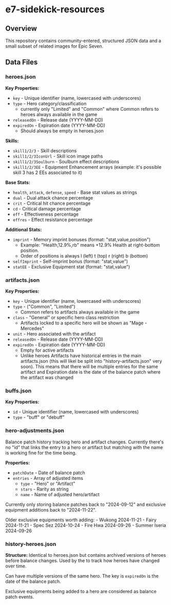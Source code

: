 # e7-sidekick-resources

## Overview

This repository contains community-entered, structured JSON data and a small subset of related images for Epic Seven.

## Data Files

### heroes.json

**Key Properties:**
- `key` - Unique identifier (name, lowercased with underscores)
- `type` - Hero category/classification
  - currently only "Limited" and "Common" where Common refers to heroes always available in the game
- `releasedOn` - Release date (YYYY-MM-DD)
- `expiredOn` - Expiration date (YYYY-MM-DD)
  - Should always be empty in heroes.json

**Skills:**
- `skill1/2/3` - Skill descriptions
- `skill1/2/3IconUrl` - Skill icon image paths
- `skill1/2/3Soulburn` - Soulburn effect descriptions
- `skill1/2/3EE` - Equipment Enhancement arrays (example: it's possible skill 3 has 2 EEs associated to it)

**Base Stats:**
- `health`, `attack`, `defense`, `speed` - Base stat values as strings
- `dual` - Dual attack chance percentage
- `crit` - Critical hit chance percentage
- `cd` - Critical damage percentage
- `eff` - Effectiveness percentage
- `effres` - Effect resistance percentage

**Additional Stats:**
- `imprint` - Memory imprint bonuses (format: "stat,value,position")
  - Example: "Health,12.9%,rb" means +12.9% Health at right-bottom position. 
  - Order of positions is always l (left) t (top) r (right) b (bottom)
- `selfImprint` - Self-imprint bonus (format: "stat,value")
- `statEE` - Exclusive Equipment stat (format: "stat,value")

### artifacts.json

**Key Properties:**
- `key` - Unique identifier  (name, lowercased with underscores)
- `type` - ("Common", "Limited")
  - Common refers to artifacts always available in the game
- `class` - "General" or specific hero class restriction
  - Artifacts locked to a specific hero will be shown as "Mage - Mercedes"
- `unit` - Hero associated with the artifact
- `releasedOn` - Release date (YYYY-MM-DD)
- `expiredOn` - Expiration date (YYYY-MM-DD)
  - Empty for active artifacts
  - Unlike heroes Artifacts have historical entries in the main artifacts.json (this will likel be split into "history-artifacts.json" very soon). This means that there will be multiple entries for the same artifact and Expiration date is the date of the balance patch where the artifact was changed

### buffs.json

**Key Properties:**
- `id` - Unique identifier (name, lowercased with underscores)
- `type` - "buff" or "debuff"

### hero-adjustments.json

Balance patch history tracking hero and artifact changes. Currently there's no "id" that links the entry to a hero or artifact but matching with the name is working fine for the time being. 

**Properties:**
- `patchDate` - Date of balance patch
- `entries` - Array of adjusted items
  - `type` - "Hero" or "Artifact"
  - `stars` - Rarity as string
  - `name` - Name of adjusted hero/artifact

Currently only storing balance patches back to "2024-09-12" and exclusive equipment additions back to "2024-11-22".

Older exclusive equipments worth adding:
    - Wukong 2024-11-21
    - Fairy 2024-11-21
    - Spec Sez 2024-10-24
    - Fire Hwa 2024-09-26
    - Summer Iseria 2024-09-26

### history-heroes.json

**Structure:** Identical to heroes.json but contains archived versions of heroes before balance changes. Used by the to track how heroes have changed over time.

Can have multiple versions of the same hero. The key is `expiredOn` is the date of the balance patch. 

Exclusive equipments being added to a hero are considered as balance patch events.
